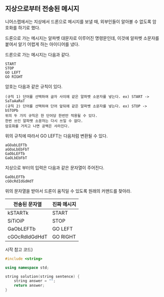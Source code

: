 ## 지상으로부터 전송된 메시지

니어스랩에서는 지상에서 드론으로 메시지를 보낼 때, 외부인들이 알아볼 수 없도록 암호화를 하기로 했다.

드론으로 가는 메시지는 알파벳 대문자로 이루어진 명령문인데, 이것에 알파벳 소문자를 붙여서 알기 어렵게 하는 아이디어를 냈다.

드론으로 가는 메시지는 다음과 같다.

```
START
STOP
GO LEFT
GO RIGHT
```

암호는 다음과 같은 규칙이 있다.
```
(규칙 1) 단어를 선택하여 글자 사이에 같은 알파벳 소문자를 넣는다. ex) START -> SaTaAaRaT
(규칙 2) 단어를 선택하여 단어 앞뒤에 같은 알파벳 소문자를 넣는다. ex) STOP -> bSTOPb
위의 두 가지 규칙은 한 단어당 한번만 적용될 수 있다.
한번 쓰인 알파벳 소문자는 다시 쓰일 수 없다.
암호화를 거치고 나면 공백은 사라진다.
```

위의 규칙에 따라서 GO LEFT는 다음처럼 변환될 수 있다.
```
aGOabLEFTb
aGOaLbEbFbT
GaObLEFTb
GaOLbEbFbT
```

지상으로 부터의 입력은 다음과 같은 문자열이 주어진다.
```
GaObLEFTb
cGOcRdIdGdHdT
```

위의 문자열을 받아서 드론이 움직일 수 있도록 원래의 커맨드를 찾아라.

전송된 문자열 | 진짜 메시지
------------ | -------------
kSTARTk | START
SiTiOiP | STOP
GaObLEFTb | GO LEFT
cGOcRdIdGdHdT | GO RIGHT


시작 참고 코드)

```cpp
#include <string>

using namespace std;

string solution(string sentence) {
    string answer = "";
    return answer;
}
```
